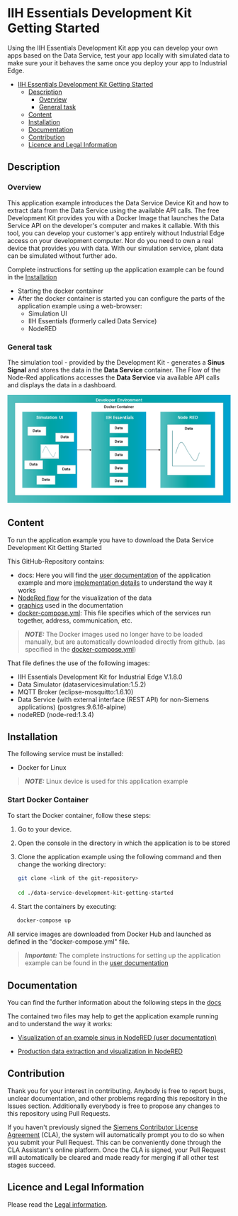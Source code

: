 # IIH Essentials Development Kit Getting Started

Using the IIH Essentials Development Kit app you can develop your own apps based on the Data Service, test your app locally with simulated data to make sure your it behaves the same once you deploy your app to Industrial Edge.

- [IIH Essentials Development Kit Getting Started](#iih-essentials-development-kit-getting-started)
  - [Description](#description)
    - [Overview](#overview)
    - [General task](#general-task)
  - [Content](#content)
  - [Installation](#installation)
  - [Documentation](#documentation)
  - [Contribution](#contribution)
  - [Licence and Legal Information](#licence-and-legal-information)


## Description

### Overview

This application example introduces the Data Service Device Kit and how to extract data from the Data Service using the available API calls.
The free Development Kit provides you with a Docker Image that launches the Data Service API on the developer's computer and makes it callable. With this tool, you can develop your customer's app entirely without Industrial Edge access on your development computer. Nor do you need to own a real device that provides you with data. With our simulation service, plant data can be simulated without further ado.

Complete instructions for setting up the application example can be found in the [Installation](#installation)
- Starting the docker container
- After the docker container is started you can configure the parts of the application example using a web-browser:
  - Simulation UI
  - IIH Essentials (formerly called Data Service)
  - NodeRED



### General task

The simulation tool - provided by the Development Kit - generates a **Sinus Signal** and stores the data in the **Data Service** container. The Flow of the Node-Red applications accesses the **Data Service** via available API calls and displays the data in a dashboard.

![deploy VFC](docs/graphics/overview.png)  

## Content

To run the application example you have to download the Data Service Development Kit Getting Started

This GitHub-Repository contains:
- docs: Here you will find the [user documentation](./docs/Visualization_example_value.md) of the application example and more [implementation details](./docs/Implementation.md) to understand the way it works
- [NodeRed flow](./src/flows.json) for the visualization of the data
- [graphics](./docs/graphics) used in the documentation
- [docker-compose.yml](./docker-compose.yml): This file specifies which of the services run together, address, communication, etc.

> **_NOTE:_** The Docker images used no longer have to be loaded manually, but are automatically downloaded directly from github. (as specified in the [docker-compose.yml](./docker-compose.yml))

That file defines the use of the following images:

- IIH Essentials Development Kit for Industrial Edge V.1.8.0
- Data Simulator (dataservicesimulation:1.5.2)
- MQTT Broker (eclipse-mosquitto:1.6.10)
- Data Service (with external interface (REST API) for non-Siemens applications) (postgres:9.6.16-alpine)
- nodeRED (node-red:1.3.4)

## Installation

The following service must be installed:

- Docker for Linux
  
 > **_NOTE:_**  Linux device is used for this application example

### Start Docker Container

To start the Docker container, follow these steps:


1. Go to your device.
2. Open the console in the directory in which the application is to be stored
3. Clone the application example using the following command and then change the working directory:

   ```bash
   git clone <link of the git-repository>
   
   cd ./data-service-development-kit-getting-started
   ```


4. Start the containers by executing: 
```bash
   docker-compose up
   ```
   All service images are downloaded from Docker Hub and launched as defined in the "docker-compose.yml" file. 

   > **_Important:_**  The complete instructions for setting up the application example can be found in the [user documentation](docs/Visualization_example_value.md#description)

## Documentation

You can find the further information about the following steps in the [docs](./docs)

The contained two files may help to get the application example running and to understand the way it works:

- [Visualization of an example sinus in NodeRED (user documentation)](./docs/Visualization_example_value.md#description)

- [Production data extraction and visualization in NodeRED](./docs/Implementation.md#description)

## Contribution

Thank you for your interest in contributing. Anybody is free to report bugs, unclear documentation, and other problems regarding this repository in the Issues section.
Additionally everybody is free to propose any changes to this repository using Pull Requests.

If you haven't previously signed the [Siemens Contributor License Agreement](https://cla-assistant.io/industrial-edge/) (CLA), the system will automatically prompt you to do so when you submit your Pull Request. This can be conveniently done through the CLA Assistant's online platform. Once the CLA is signed, your Pull Request will automatically be cleared and made ready for merging if all other test stages succeed.

## Licence and Legal Information

Please read the [Legal information](LICENSE.md).
